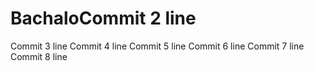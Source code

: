 # BachaloCommit 2 line
Commit 3 line
Commit 4 line
Commit 5 line
Commit 6 line
Commit 7 line
Commit 8 line
